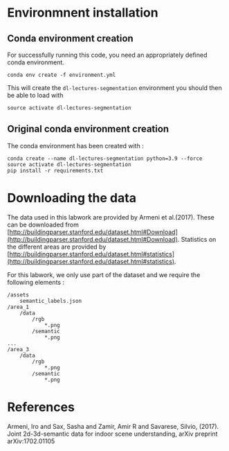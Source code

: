 # Environmnent installation

## Conda environment creation

For successfully running this code, you need an appropriately defined conda environment.

```
conda env create -f environment.yml
```

This will create the `dl-lectures-segmentation` environment you should then be able to load with 

```
source activate dl-lectures-segmentation
```

## Original conda environment creation 

The conda environment has been created with :

```
conda create --name dl-lectures-segmentation python=3.9 --force
source activate dl-lectures-segmentation
pip install -r requirements.txt

```

# Downloading the data

The data used in this labwork are provided by Armeni et al.(2017). These can be downloaded from [http://buildingparser.stanford.edu/dataset.html#Download](http://buildingparser.stanford.edu/dataset.html#Download). Statistics on the different areas are provided by [http://buildingparser.stanford.edu/dataset.html#statistics](http://buildingparser.stanford.edu/dataset.html#statistics).

For this labwork, we only use part of the dataset and we require the following elements : 

```
/assets
	semantic_labels.json
/area_1
	/data
		/rgb
			*.png
		/semantic
			*.png
...
/area_3
	/data
		/rgb
			*.png
		/semantic
			*.png
```




# References

Armeni, Iro and Sax, Sasha and Zamir, Amir R and Savarese, Silvio, (2017). Joint 2d-3d-semantic data for indoor scene understanding, arXiv preprint arXiv:1702.01105
